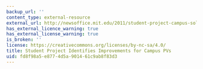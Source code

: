 ```yaml
---
backup_url: ''
content_type: external-resource
external_url: http://newsoffice.mit.edu/2011/student-project-campus-solar
has_external_licence_warning: true
has_external_license_warning: true
is_broken: ''
license: https://creativecommons.org/licenses/by-nc-sa/4.0/
title: Student Project Identifies Improvements for Campus PVs
uid: fd8f98a5-e877-4d5a-9014-61c9ab8f83d3
---
```

